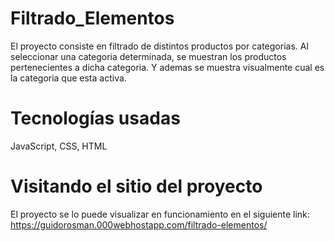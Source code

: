 # Filtrado_Elementos

El proyecto consiste en filtrado de distintos productos por categorias. Al seleccionar una categoria determinada, se muestran los productos pertenecientes a dicha categoria. Y ademas se muestra visualmente cual es la categoria que esta activa.

# Tecnologías usadas

JavaScript, CSS, HTML

# Visitando el sitio del proyecto

El proyecto se lo puede visualizar en funcionamiento en el siguiente link: https://guidorosman.000webhostapp.com/filtrado-elementos/
